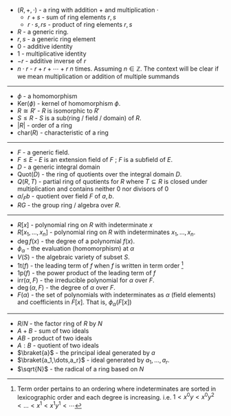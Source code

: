 * $(R,+,\cdot)$ - a ring with addition $+$ and multiplication $\cdot$
	* $r+s$ - sum of ring elements $r,s$
	* $r\cdot s, rs$ - product of ring elements $r,s$ 
* $R$ - a generic ring.
* $r,s$ - a generic ring element 
* $0$ - additive identity
* $1$ - multiplicative identity
* $-r$ - additive inverse of $r$
* $n\cdot r$ - $r+r+\cdots +r$ $n$ times. Assuming $n\in \mathbb{Z}$. The context will be clear if we mean multiplication or addition of multiple summands
*****
* $\phi$ - a homomorphism
* $\text{Ker}(\phi)$ - kernel of homomorphism $\phi$. 
* $R\cong R'$ - $R$ is isomorphic to $R'$
* $S\le R$ - $S$ is a sub(ring / field / domain) of $R$. 
* $|R|$ - order of a ring
* $\text{char}(R)$ - characteristic of a ring
****
* $F$ - a generic field.
* $F\le E$ - $E$ is an extension field of $F$ ; $F$ is a subfield of $E$.
* $D$ - a generic integral domain
* $\text{Quot}(D)$ - the ring of quotients over the integral domain $D$.
* $Q(R,T)$ - partial ring of quotients for $R$ where $T\subseteq R$ is closed under multiplication and contains neither $0$ nor divisors of $0$
* $a/_F b$ - quotient over field $F$ of $a,b$. 
* $RG$ - the group ring / algebra over $R$.
*****
* $R[x]$ -  polynomial ring on $R$ with indeterminate $x$
* $R[x_1,\dots,x_n]$ - polynomial ring on $R$ with indeterminates $x_1,\dots,x_n$.
* $\deg f(x)$ - the degree of a polynomial $f(x)$.
* $\phi_\alpha$ - the evaluation (homomorphism) at $\alpha$
* $V(S)$ - the algebraic variety of subset $S$. 
* $\text{1t}(f)$ - the leading term of $f$ when $f$ is written in term order [^term_order]
* $\text{1p}(f)$ - the power product of the leading term of $f$
* $\text{irr}(\alpha, F)$ - the irreducible polynomial for $\alpha$ over $F$.
* $\deg(\alpha, F)$ - the degree of $\alpha$ over $F$. 
* $F(\alpha)$ - the set of polynomials with indeterminates as $\alpha$ (field elements) and coefficients in $F[x]$.  That is, $\phi_\alpha(F[x])$
***
* $R/N$ - the factor ring of $R$ by $N$
* $A+B$ - sum of two ideals
* $AB$ - product of two ideals
* $A:B$ - quotient of two ideals
* $\braket{a}$ - the principal ideal generated by $a$
* $\braket{a_1,\dots,a_r}$ - ideal generated by $a_1,\dots,a_r$.
* $\sqrt{N}$ - the radical of a ring based on $N$

[^term_order]: Term order pertains to an ordering where indeterminates are sorted in lexicographic order and each degree is increasing. i.e. $1 < x^0 y < x^0 y^2 <\dots<x^1 < x^1y^1<\cdots$
